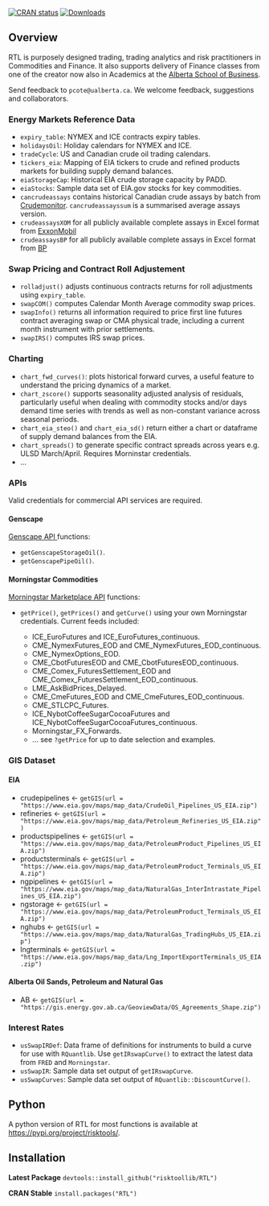 <!-- badges: start -->

[![CRAN 
status](https://www.r-pkg.org/badges/version/RTL)](https://cran.r-project.org/package=RTL)
[![Downloads](https://cranlogs.r-pkg.org/badges/RTL)](https://cran.rstudio.com/web/packages/RTL/index.html)

<!-- badges: end --> 



## Overview

RTL is purposely designed trading, trading analytics and risk practitioners in Commodities and Finance. It also supports delivery of Finance classes from one of the creator now also in Academics at the [Alberta School of Business](https://www.ualberta.ca/business/index.html).

Send feedback to `pcote@ualberta.ca`. We welcome feedback, suggestions and collaborators.

### Energy Markets Reference Data

+ `expiry_table`: NYMEX and ICE contracts expiry tables.
+ `holidaysOil`: Holiday calendars for NYMEX and ICE.
+ `tradeCycle`: US and Canadian crude oil trading calendars.
+ `tickers_eia`: Mapping of EIA tickers to crude and refined products markets for building supply demand balances.
+ `eiaStorageCap`: Historical EIA crude storage capacity by PADD.
+ `eiaStocks`: Sample data set of EIA.gov stocks for key commodities.
+ `cancrudeassays` contains historical Canadian crude assays by batch from [Crudemonitor](https://crudemonitor.ca/home.php). `cancrudeassayssum` is a summarised average assays version.
+ `crudeassaysXOM` for all publicly available complete assays in Excel format from [ExxonMobil](https://corporate.exxonmobil.com/Crude-oils/Crude-trading/Crude-oil-blends-by-API-gravity-and-by-sulfur-content#APIgravity)
+ `crudeassaysBP` for all publicly available complete assays in Excel format from [BP](https://www.bp.com/en/global/bp-global-energy-trading/features-and-updates/technical-downloads/crudes-assays.html)

### Swap Pricing and Contract Roll Adjustement

+ `rolladjust()` adjusts continuous contracts returns for roll adjustments using `expiry_table`.
+ `swapCOM()` computes Calendar Month Average commodity swap prices. 
+ `swapInfo()` returns all information required to price first line futures contract averaging swap or CMA physical trade, including a current month instrument with prior settlements. 
+ `swapIRS()` computes IRS swap prices. 

### Charting

+ `chart_fwd_curves()`: plots historical forward curves, a useful feature to understand the pricing dynamics of a market. 
+ `chart_zscore()` supports seasonality adjusted analysis of residuals, particularly useful when dealing with commodity stocks and/or days demand time series with trends as well as non-constant variance across seasonal periods.
+ `chart_eia_steo()` and `chart_eia_sd()` return either a chart or dataframe of supply demand balances from the EIA.
+ `chart_spreads()` to generate specific contract spreads across years e.g. ULSD March/April. Requires Morninstar credentials.
+ ...

### APIs

Valid credentials for commercial API services are required. 

#### Genscape

[Genscape API ](https://developer.genscape.com/) functions:

+ `getGenscapeStorageOil()`.
+ `getGenscapePipeOil()`.

#### Morningstar Commodities

[Morningstar Marketplace API](https://mp.morningstarcommodity.com/marketplace/) functions:

+ `getPrice()`, `getPrices()` and `getCurve()` using your own Morningstar credentials. Current feeds included:

  + ICE_EuroFutures and ICE_EuroFutures_continuous.
  + CME_NymexFutures_EOD and CME_NymexFutures_EOD_continuous.
  + CME_NymexOptions_EOD.
  + CME_CbotFuturesEOD and CME_CbotFuturesEOD_continuous.
  + CME_Comex_FuturesSettlement_EOD and CME_Comex_FuturesSettlement_EOD_continuous.
  + LME_AskBidPrices_Delayed.
  + CME_CmeFutures_EOD and CME_CmeFutures_EOD_continuous.
  + CME_STLCPC_Futures.
  + ICE_NybotCoffeeSugarCocoaFutures and ICE_NybotCoffeeSugarCocoaFutures_continuous.
  + Morningstar_FX_Forwards.
  + ... see `?getPrice` for up to date selection and examples.

### GIS Dataset

#### EIA

+ crudepipelines <- `getGIS(url = "https://www.eia.gov/maps/map_data/CrudeOil_Pipelines_US_EIA.zip")`
+ refineries <- `getGIS(url = "https://www.eia.gov/maps/map_data/Petroleum_Refineries_US_EIA.zip")`
+ productspipelines <- `getGIS(url = "https://www.eia.gov/maps/map_data/PetroleumProduct_Pipelines_US_EIA.zip")`
+ productsterminals <- `getGIS(url = "https://www.eia.gov/maps/map_data/PetroleumProduct_Terminals_US_EIA.zip")`
+ ngpipelines <- `getGIS(url = "https://www.eia.gov/maps/map_data/NaturalGas_InterIntrastate_Pipelines_US_EIA.zip")`
+ ngstorage <- `getGIS(url = "https://www.eia.gov/maps/map_data/PetroleumProduct_Terminals_US_EIA.zip")`
+ nghubs <- `getGIS(url = "https://www.eia.gov/maps/map_data/NaturalGas_TradingHubs_US_EIA.zip")`
+ lngterminals <- `getGIS(url = "https://www.eia.gov/maps/map_data/Lng_ImportExportTerminals_US_EIA.zip")`

#### Alberta Oil Sands, Petroleum and Natural Gas

+ AB <- `getGIS(url = "https://gis.energy.gov.ab.ca/GeoviewData/OS_Agreements_Shape.zip")`

### Interest Rates

+ `usSwapIRDef`: Data frame of definitions for instruments to build a curve for use with `RQuantlib`. Use `getIRswapCurve()` to extract the latest data from `FRED` and `Morningstar`.
+ `usSwapIR`: Sample data set output of `getIRswapCurve`.
+ `usSwapCurves`: Sample data set output of `RQuantlib::DiscountCurve()`.

## Python

A python version of RTL for most functions is available at https://pypi.org/project/risktools/.

## Installation

**Latest Package**
`devtools::install_github("risktoollib/RTL")`

**CRAN Stable**
`install.packages("RTL")`







